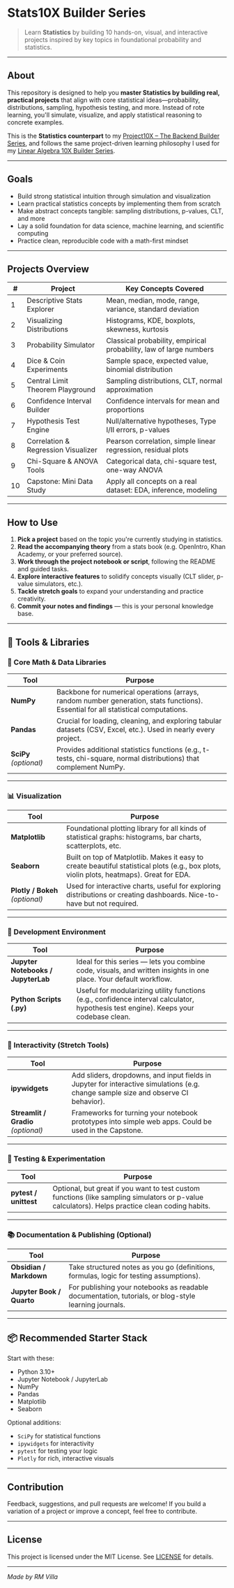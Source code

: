 # Stats10X Builder Series

> Learn **Statistics** by building 10 hands-on, visual, and interactive projects inspired by key topics in foundational probability and statistics.

---

## About

This repository is designed to help you **master Statistics by building real, practical projects** that align with core statistical ideas—probability, distributions, sampling, hypothesis testing, and more. Instead of rote learning, you'll simulate, visualize, and apply statistical reasoning to concrete examples.

This is the **Statistics counterpart** to my [Project10X – The Backend Builder Series](https://github.com/eigenlambda123/Project10X-The-Backend-Builder-Series.git), and follows the same project-driven learning philosophy I used for my [Linear Algebra 10X Builder Series](https://github.com/eigenlambda123/Linear-Algebra-10X-Builder-Series).

---

## Goals

* Build strong statistical intuition through simulation and visualization
* Learn practical statistics concepts by implementing them from scratch
* Make abstract concepts tangible: sampling distributions, p-values, CLT, and more
* Lay a solid foundation for data science, machine learning, and scientific computing
* Practice clean, reproducible code with a math-first mindset

---

## Projects Overview

| #  | Project                             | Key Concepts Covered                                               |
| -- | ----------------------------------- | ------------------------------------------------------------------ |
| 1  | Descriptive Stats Explorer          | Mean, median, mode, range, variance, standard deviation            |
| 2  | Visualizing Distributions           | Histograms, KDE, boxplots, skewness, kurtosis                      |
| 3  | Probability Simulator               | Classical probability, empirical probability, law of large numbers |
| 4  | Dice & Coin Experiments             | Sample space, expected value, binomial distribution                |
| 5  | Central Limit Theorem Playground    | Sampling distributions, CLT, normal approximation                  |
| 6  | Confidence Interval Builder         | Confidence intervals for mean and proportions                      |
| 7  | Hypothesis Test Engine              | Null/alternative hypotheses, Type I/II errors, p-values            |
| 8  | Correlation & Regression Visualizer | Pearson correlation, simple linear regression, residual plots      |
| 9  | Chi-Square & ANOVA Tools            | Categorical data, chi-square test, one-way ANOVA                   |
| 10 | Capstone: Mini Data Study           | Apply all concepts on a real dataset: EDA, inference, modeling     |

---

## How to Use

1. **Pick a project** based on the topic you're currently studying in statistics.
2. **Read the accompanying theory** from a stats book (e.g. OpenIntro, Khan Academy, or your preferred source).
3. **Work through the project notebook or script**, following the README and guided tasks.
4. **Explore interactive features** to solidify concepts visually (CLT slider, p-value simulators, etc.).
5. **Tackle stretch goals** to expand your understanding and practice creativity.
6. **Commit your notes and findings** — this is your personal knowledge base.

---

## 🧰 Tools & Libraries

### 🧮 Core Math & Data Libraries

| Tool                   | Purpose                                                                                                                            |
| ---------------------- | ---------------------------------------------------------------------------------------------------------------------------------- |
| **NumPy**              | Backbone for numerical operations (arrays, random number generation, stats functions). Essential for all statistical computations. |
| **Pandas**             | Crucial for loading, cleaning, and exploring tabular datasets (CSV, Excel, etc.). Used in nearly every project.                    |
| **SciPy** *(optional)* | Provides additional statistics functions (e.g., t-tests, chi-square, normal distributions) that complement NumPy.                  |

---

### 📊 Visualization

| Tool                            | Purpose                                                                                                                                   |
| ------------------------------- | ----------------------------------------------------------------------------------------------------------------------------------------- |
| **Matplotlib**                  | Foundational plotting library for all kinds of statistical graphs: histograms, bar charts, scatterplots, etc.                             |
| **Seaborn**                     | Built on top of Matplotlib. Makes it easy to create beautiful statistical plots (e.g., box plots, violin plots, heatmaps). Great for EDA. |
| **Plotly / Bokeh** *(optional)* | Used for interactive charts, useful for exploring distributions or creating dashboards. Nice-to-have but not required.                    |

---

### 📓 Development Environment

| Tool                               | Purpose                                                                                                                              |
| ---------------------------------- | ------------------------------------------------------------------------------------------------------------------------------------ |
| **Jupyter Notebooks / JupyterLab** | Ideal for this series — lets you combine code, visuals, and written insights in one place. Your default workflow.                    |
| **Python Scripts (.py)**           | Useful for modularizing utility functions (e.g., confidence interval calculator, hypothesis test engine). Keeps your codebase clean. |

---

### 🧩 Interactivity (Stretch Tools)

| Tool                                | Purpose                                                                                                                            |
| ----------------------------------- | ---------------------------------------------------------------------------------------------------------------------------------- |
| **ipywidgets**                      | Add sliders, dropdowns, and input fields in Jupyter for interactive simulations (e.g. change sample size and observe CI behavior). |
| **Streamlit / Gradio** *(optional)* | Frameworks for turning your notebook prototypes into simple web apps. Could be used in the Capstone.                               |

---

### 🧪 Testing & Experimentation

| Tool                  | Purpose                                                                                                                                         |
| --------------------- | ----------------------------------------------------------------------------------------------------------------------------------------------- |
| **pytest / unittest** | Optional, but great if you want to test custom functions (like sampling simulators or p-value calculators). Helps practice clean coding habits. |

---

### 📚 Documentation & Publishing (Optional)

| Tool                      | Purpose                                                                                              |
| ------------------------- | ---------------------------------------------------------------------------------------------------- |
| **Obsidian / Markdown**   | Take structured notes as you go (definitions, formulas, logic for testing assumptions).              |
| **Jupyter Book / Quarto** | For publishing your notebooks as readable documentation, tutorials, or blog-style learning journals. |

---

## 📦 Recommended Starter Stack

Start with these:

* Python 3.10+
* Jupyter Notebook / JupyterLab
* NumPy
* Pandas
* Matplotlib
* Seaborn

Optional additions:

* `SciPy` for statistical functions
* `ipywidgets` for interactivity
* `pytest` for testing your logic
* `Plotly` for rich, interactive visuals

---

## Contribution

Feedback, suggestions, and pull requests are welcome! If you build a variation of a project or improve a concept, feel free to contribute.

---

## License

This project is licensed under the MIT License. See [LICENSE](LICENSE) for details.

---

*Made by RM Villa*
